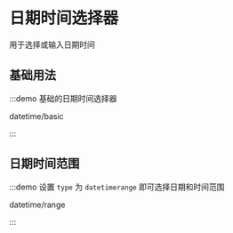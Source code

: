 # 日期时间选择器

用于选择或输入日期时间

## 基础用法

:::demo 基础的日期时间选择器

datetime/basic

:::

## 日期时间范围

:::demo 设置 `type` 为 `datetimerange` 即可选择日期和时间范围

datetime/range

:::

